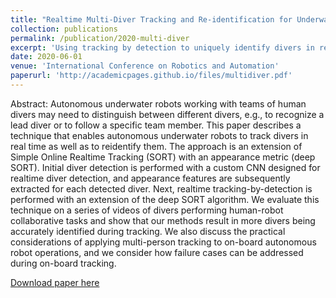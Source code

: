 ```yaml
---
title: "Realtime Multi-Diver Tracking and Re-identification for Underwater Human-Robot Collaboration"
collection: publications
permalink: /publication/2020-multi-diver
excerpt: 'Using tracking by detection to uniquely identify divers in real time.'
date: 2020-06-01
venue: 'International Conference on Robotics and Automation'
paperurl: 'http://academicpages.github.io/files/multidiver.pdf'
---
```

Abstract: Autonomous underwater robots working with
teams of human divers may need to distinguish between
different divers, e.g., to recognize a lead diver or to follow
a specific team member. This paper describes a technique
that enables autonomous underwater robots to track divers
in real time as well as to reidentify them. The approach is
an extension of Simple Online Realtime Tracking (SORT) with
an appearance metric (deep SORT). Initial diver detection is
performed with a custom CNN designed for realtime diver
detection, and appearance features are subsequently extracted
for each detected diver. Next, realtime tracking-by-detection
is performed with an extension of the deep SORT algorithm.
We evaluate this technique on a series of videos of divers
performing human-robot collaborative tasks and show that
our methods result in more divers being accurately identified
during tracking. We also discuss the practical considerations of
applying multi-person tracking to on-board autonomous robot
operations, and we consider how failure cases can be addressed
during on-board tracking.

[Download paper here](http://karinjd.github.io/files/multidiver.pdf)